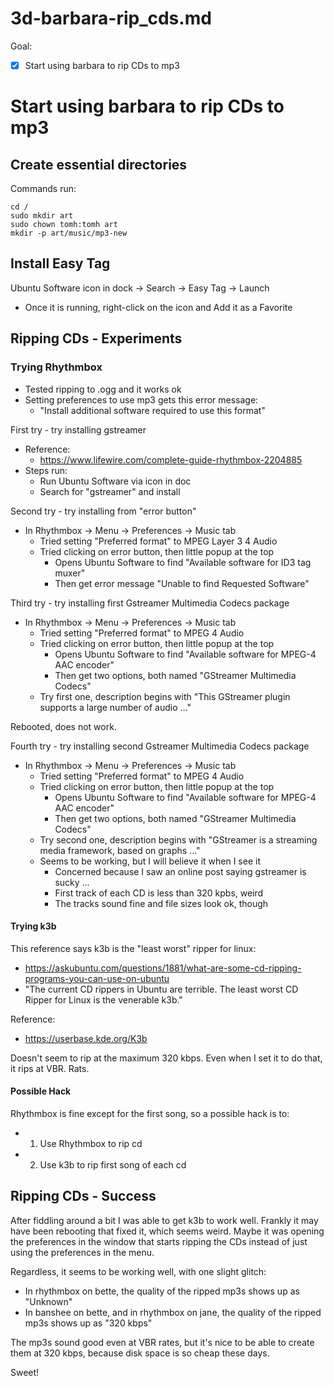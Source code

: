 
# 3d-barbara-rip_cds.md

Goal:

- [x] Start using barbara to rip CDs to mp3

# Start using barbara to rip CDs to mp3

## Create essential directories

Commands run:
```
cd /
sudo mkdir art
sudo chown tomh:tomh art
mkdir -p art/music/mp3-new
```

## Install Easy Tag

Ubuntu Software icon in dock -> Search -> Easy Tag -> Launch
- Once it is running, right-click on the icon and Add it as a Favorite

## Ripping CDs - Experiments

### Trying Rhythmbox

- Tested ripping to .ogg and it works ok
- Setting preferences to use mp3 gets this error message:
  - "Install additional software required to use this format"

First try - try installing gstreamer
- Reference:
  - https://www.lifewire.com/complete-guide-rhythmbox-2204885
- Steps run:
  - Run Ubuntu Software via icon in doc
  - Search for "gstreamer" and install

Second try - try installing from "error button"
- In Rhythmbox -> Menu -> Preferences -> Music tab
  - Tried setting "Preferred format" to MPEG Layer 3 4 Audio
  - Tried clicking on error button, then little popup at the top
    - Opens Ubuntu Software to find "Available software for ID3 tag muxer"
    - Then get error message "Unable to find Requested Software"

Third try - try installing first Gstreamer Multimedia Codecs package
- In Rhythmbox -> Menu -> Preferences -> Music tab
  - Tried setting "Preferred format" to MPEG 4 Audio
  - Tried clicking on error button, then little popup at the top
    - Opens Ubuntu Software to find "Available software for MPEG-4 AAC encoder"
    - Then get two options, both named "GStreamer Multimedia Codecs"
  - Try first one, description begins with "This GStreamer plugin supports a large number of audio ..."

Rebooted, does not work.

Fourth try - try installing second Gstreamer Multimedia Codecs package
- In Rhythmbox -> Menu -> Preferences -> Music tab
  - Tried setting "Preferred format" to MPEG 4 Audio
  - Tried clicking on error button, then little popup at the top
    - Opens Ubuntu Software to find "Available software for MPEG-4 AAC encoder"
    - Then get two options, both named "GStreamer Multimedia Codecs"
  - Try second one, description begins with "GStreamer is a streaming media framework, based on graphs ..."
  - Seems to be working, but I will believe it when I see it
    - Concerned because I saw an online post saying gstreamer is sucky ...
    - First track of each CD is less than 320 kpbs, weird
    - The tracks sound fine and file sizes look ok, though

#### Trying k3b

This reference says k3b is the "least worst" ripper for linux:
- https://askubuntu.com/questions/1881/what-are-some-cd-ripping-programs-you-can-use-on-ubuntu
- "The current CD rippers in Ubuntu are terrible. The least worst CD Ripper for Linux is the venerable k3b."

Reference:
- https://userbase.kde.org/K3b

Doesn't seem to rip at the maximum 320 kbps.  Even when I set it to do that, it rips at VBR.  Rats.

#### Possible Hack

Rhythmbox is fine except for the first song, so a possible hack is to:

- 1. Use Rhythmbox to rip cd
- 2. Use k3b to rip first song of each cd

## Ripping CDs - Success

After fiddling around a bit I was able to get k3b to work well.
Frankly it may have been rebooting that fixed it, which seems weird.
Maybe it was opening the preferences in the window that starts ripping the CDs instead of just using the preferences in the menu.

Regardless, it seems to be working well, with one slight glitch:
- In rhythmbox on bette, the quality of the ripped mp3s shows up as "Unknown"
- In banshee on bette, and in rhythmbox on jane, the quality of the ripped mp3s shows up as "320 kbps"

The mp3s sound good even at VBR rates, but it's nice to be able to create them at 320 kbps, because disk space is so cheap these days.

Sweet!

